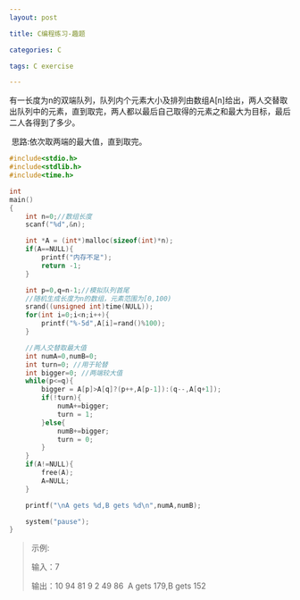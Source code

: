 ```yaml
---
layout: post

title: C编程练习-趣题

categories: C

tags: C exercise

---
```


有一长度为n的双端队列，队列内个元素大小及排列由数组A[n]给出，两人交替取出队列中的元素，直到取完，两人都以最后自己取得的元素之和最大为目标，最后二人各得到了多少。

​	思路:依次取两端的最大值，直到取完。

```c
#include<stdio.h>
#include<stdlib.h>
#include<time.h>

int
main()
{
    int n=0;//数组长度
    scanf("%d",&n);

    int *A = (int*)malloc(sizeof(int)*n);
    if(A==NULL){
        printf("内存不足");
        return -1;
    }

    int p=0,q=n-1;//模拟队列首尾
    //随机生成长度为n的数组，元素范围为[0,100)
    srand((unsigned int)time(NULL));
    for(int i=0;i<n;i++){
        printf("%-5d",A[i]=rand()%100);
    }

    //两人交替取最大值
    int numA=0,numB=0;
    int turn=0; //用于轮替
    int bigger=0; //两端较大值
    while(p<=q){
        bigger = A[p]>A[q]?(p++,A[p-1]):(q--,A[q+1]);
        if(!turn){
            numA+=bigger;
            turn = 1;
        }else{
            numB+=bigger;
            turn = 0;
        }
    }
    if(A!=NULL){
        free(A);
        A=NULL;
    }

    printf("\nA gets %d,B gets %d\n",numA,numB);

    system("pause");
}
```

> 示例:
>
> 输入：7
>
> 输出：10   94   81   9    2    49   86
> ​	     A gets 179,B gets 152
